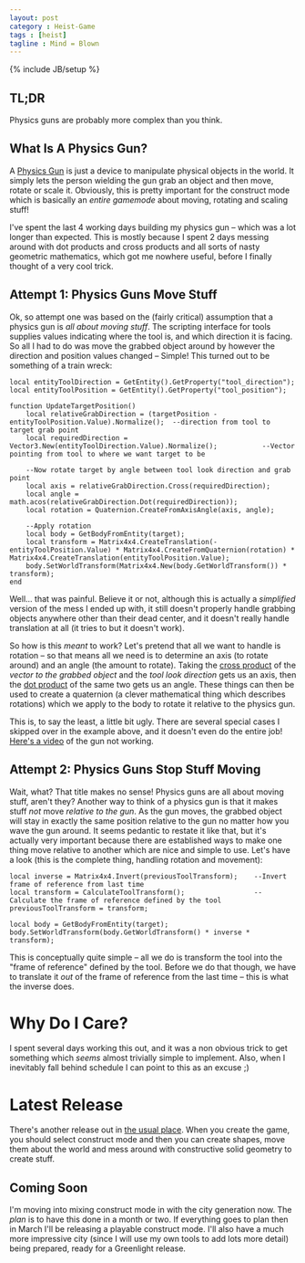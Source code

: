 ```yaml
---
layout: post
category : Heist-Game
tags : [heist]
tagline : Mind = Blown
---
```

{% include JB/setup %}


## TL;DR

Physics guns are probably more complex than you think.

## What Is A Physics Gun?

A [Physics Gun](http://www.youtube.com/watch?feature=player_detailpage&v=bDoarTCUxUA#t=72s) is just a device to manipulate physical objects in the world. It simply lets the person wielding the gun grab an object and then move, rotate or scale it. Obviously, this is pretty important for the construct mode which is basically an _entire gamemode_ about moving, rotating and scaling stuff!

I've spent the last 4 working days building my physics gun – which was a lot longer than expected. This is mostly because I spent 2 days messing around with dot products and cross products and all sorts of nasty geometric mathematics, which got me nowhere useful, before I finally thought of a very cool trick.

## Attempt 1: Physics Guns Move Stuff

Ok, so attempt one was based on the (fairly critical) assumption that a physics gun is _all about moving stuff_. The scripting interface for tools supplies values indicating where the tool is, and which direction it is facing. So all I had to do was move the grabbed object around by however the direction and position values changed – Simple! This turned out to be something of a train wreck:

    local entityToolDirection = GetEntity().GetProperty("tool_direction");
    local entityToolPosition = GetEntity().GetProperty("tool_position");
    
    function UpdateTargetPosition()
        local relativeGrabDirection = (targetPosition - entityToolPosition.Value).Normalize();  --direction from tool to target grab point
        local requiredDirection = Vector3.New(entityToolDirection.Value).Normalize();           --Vector pointing from tool to where we want target to be
        
        --Now rotate target by angle between tool look direction and grab point
        local axis = relativeGrabDirection.Cross(requiredDirection);
        local angle = math.acos(relativeGrabDirection.Dot(requiredDirection));
        local rotation = Quaternion.CreateFromAxisAngle(axis, angle);
        
        --Apply rotation
        local body = GetBodyFromEntity(target);
        local transform = Matrix4x4.CreateTranslation(-entityToolPosition.Value) * Matrix4x4.CreateFromQuaternion(rotation) * Matrix4x4.CreateTranslation(entityToolPosition.Value);
        body.SetWorldTransform(Matrix4x4.New(body.GetWorldTransform()) * transform);
    end
    
Well... that was painful. Believe it or not, although this is actually a _simplified_ version of the mess I ended up with, it still doesn't properly handle grabbing objects anywhere other than their dead center, and it doesn't really handle translation at all (it tries to but it doesn't work).

So how is this _meant_ to work? Let's pretend that all we want to handle is rotation – so that means all we need is to determine an axis (to rotate around) and an angle (the amount to rotate). Taking the [cross product](http://en.wikipedia.org/wiki/Cross_product) of the _vector to the grabbed object_ and the _tool look direction_ gets us an axis, then the [dot product](http://en.wikipedia.org/wiki/Dot_product
) of the same two gets us an angle. These things can then be used to create a quaternion (a clever mathematical thing which describes rotations) which we apply to the body to rotate it relative to the physics gun.

This is, to say the least, a little bit ugly. There are several special cases I skipped over in the example above, and it doesn't even do the entire job! [Here's a video](http://www.youtube.com/watch?v=cPVmPutUbu4) of the gun not working.

## Attempt 2: Physics Guns Stop Stuff Moving

Wait, what? That title makes no sense! Physics guns are all about moving stuff, aren't they? Another way to think of a physics gun is that it makes stuff *not* move _relative to the gun_. As the gun moves, the grabbed object will stay in exactly the same position relative to the gun no matter how you wave the gun around. It seems pedantic to restate it like that, but it's actually very important because there are established ways to make one thing move relative to another which are nice and simple to use. Let's have a look (this is the complete thing, handling rotation and movement):

    local inverse = Matrix4x4.Invert(previousToolTransform);    --Invert frame of reference from last time
    local transform = CalculateToolTransform();                 --Calculate the frame of reference defined by the tool
    previousToolTransform = transform;
    
    local body = GetBodyFromEntity(target);
    body.SetWorldTransform(body.GetWorldTransform() * inverse * transform);
    
This is conceptually quite simple – all we do is transform the tool into the "frame of reference" defined by the tool. Before we do that though, we have to translate it *out* of the frame of reference from the last time – this is what the inverse does.

# Why Do I Care?

I spent several days working this out, and it was a non obvious trick to get something which _seems_ almost trivially simple to implement. Also, when I inevitably fall behind schedule I can point to this as an excuse ;)

# Latest Release

There's another release out in [the usual place](http://www.placeholder-software.co.uk/static-files/setup/heistgame/publish.htm). When you create the game, you should select construct mode and then you can create shapes, move them about the world and mess around with constructive solid geometry to create stuff.

## Coming Soon

I'm moving into mixing construct mode in with the city generation now. The _plan_ is to have this done in a month or two. If everything goes to plan then in March I'll be releasing a playable construct mode. I'll also have a much more impressive city (since I will use my own tools to add lots more detail) being prepared, ready for a Greenlight release.
